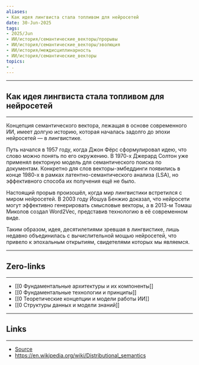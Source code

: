 ```yaml
---
aliases: 
- Как идея лингвиста стала топливом для нейросетей 
date: 30-Jun-2025
tags:
- 2025/Jun
- ИИ/история/семантические_векторы/прорывы
- ИИ/история/семантические_векторы/эволюция
- ИИ/история/междисциплинарность
- ИИ/история/семантические_векторы
topics:
- .
---
```

-----
##  Как идея лингвиста стала топливом для нейросетей 
-----
Концепция семантического вектора, лежащая в основе современного ИИ, имеет долгую историю, которая началась задолго до эпохи нейросетей — в лингвистике.

Путь начался в 1957 году, когда Джон Фёрс сформулировал идею, что слово можно понять по его окружению. В 1970-х Джерард Солтон уже применял векторную модель для семантического поиска по документам. Конкретно для слов векторы-эмбеддинги появились в конце 1980-х в рамках латентно-семантического анализа (LSA), но эффективного способа их получения ещё не было.

Настоящий прорыв произошёл, когда мир лингвистики встретился с миром нейросетей. В 2003 году Йошуа Бенжио доказал, что нейросети могут эффективно генерировать смысловые векторы, а в 2013-м Томаш Миколов создал Word2Vec, представив технологию в её современном виде.

Таким образом, идея, десятилетиями зревшая в лингвистике, лишь недавно объединилась с вычислительной мощью нейросетей, что привело к эпохальным открытиям, свидетелями которых мы являемся.

---
## Zero-links
---
- [[0 Фундаментальные архитектуры и их компоненты]]
- [[0 Фундаментальные технологии и принципы]]
- [[0 Теоретические концепции и модели работы ИИ]]
- [[0 Структуры данных и модели знаний]]

---
## Links
---
- [Source](https://t.me/turboproject/1757)
- https://en.wikipedia.org/wiki/Distributional_semantics